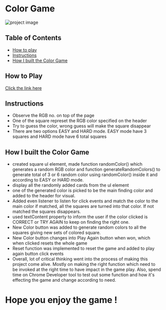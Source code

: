 # Color Game


![project image](https://oliver-gomes.github.io/images/Color-game.gif)
## Table of Contents

* [How to play](#how-to-play)
* [Instructions](#instructions)
* [How I built the Color Game](#how-i-built-the-color-game)



## How to Play
[Click the link here ](https://oliver-gomes.github.io/projects/color-game)

## Instructions
- Observe the RGB no. on top of the page
- One of the square represet the RGB color specified on the header
- Try to guess the color, wrong guess will make the square disappear
- There are two options EASY and HARD mode. EASY mode have 3 squares and HARD mode have 6 total squares


## How I built the Color Game
- created square ul element, made function randomColor() which generates a random RGB color and function generateRandomColors() to generate total of 3 or 6 random color using randomColor() inside it and according to EASY or HARD mode.
- display all the randomly added cards from the ul element
- one of the generated color is picked to be the main finding color and added to the header for visual.
- Added even listener to listen for click events and match the color to the main color if matched, all the squares are turned into that color. If not matched the squares disappears.
- used textContent property to inform the user if the color clicked is CORRECT or TRY AGAIN to keep on finding the right one.
- New Color button was added to generate random colors to all the squares giving new sets of colored square.
- New Color button changes into Play Again button when won, which when clicked resets the whole game
- Reset function was implemented to reset the game and added to play again button click events
- Overall, lot of critical thinking went into the process of making this project come alive. Mostly on making the right function which need to be invoked at the right time to have impact in the game play. Also, spend time on Chrome Developer tool to test out some function and how it's effecting the game and change according to need.

# Hope you enjoy the game ! 